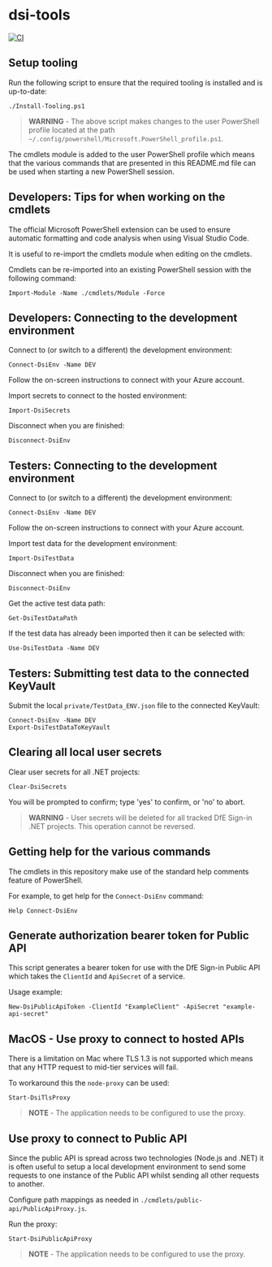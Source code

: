 # dsi-tools

[![CI](https://github.com/DFE-Digital/dsi-tools/actions/workflows/ci.yml/badge.svg)](https://github.com/DFE-Digital/dsi-tools/actions/workflows/ci.yml)

## Setup tooling

Run the following script to ensure that the required tooling is installed and is up-to-date:

```pwsh
./Install-Tooling.ps1
```

> **WARNING** - The above script makes changes to the user PowerShell profile located at the path `~/.config/powershell/Microsoft.PowerShell_profile.ps1`.

The cmdlets module is added to the user PowerShell profile which means that the various commands that are presented in this README.md file can be used when starting a new PowerShell session.


## Developers: Tips for when working on the cmdlets

The official Microsoft PowerShell extension can be used to ensure automatic formatting and code analysis when using Visual Studio Code.

It is useful to re-import the cmdlets module when editing on the cmdlets.

Cmdlets can be re-imported into an existing PowerShell session with the following command:

```pwsh
Import-Module -Name ./cmdlets/Module -Force
```


## Developers: Connecting to the development environment

Connect to (or switch to a different) the development environment:

```pwsh
Connect-DsiEnv -Name DEV
```

Follow the on-screen instructions to connect with your Azure account.

Import secrets to connect to the hosted environment:

```pwsh
Import-DsiSecrets
```

Disconnect when you are finished:

```pwsh
Disconnect-DsiEnv
```


## Testers: Connecting to the development environment

Connect to (or switch to a different) the development environment:

```pwsh
Connect-DsiEnv -Name DEV
```

Follow the on-screen instructions to connect with your Azure account.

Import test data for the development environment:

```pwsh
Import-DsiTestData
```

Disconnect when you are finished:

```pwsh
Disconnect-DsiEnv
```

Get the active test data path:

```pwsh
Get-DsiTestDataPath
```

If the test data has already been imported then it can be selected with:

```pwsh
Use-DsiTestData -Name DEV
```


## Testers: Submitting test data to the connected KeyVault

Submit the local `private/TestData_ENV.json` file to the connected KeyVault:

```pwsh
Connect-DsiEnv -Name DEV
Export-DsiTestDataToKeyVault
```


## Clearing all local user secrets

Clear user secrets for all .NET projects:

```pwsh
Clear-DsiSecrets
```

You will be prompted to confirm; type 'yes' to confirm, or 'no' to abort.

> **WARNING** - User secrets will be deleted for all tracked DfE Sign-in .NET projects. This operation cannot be reversed.


## Getting help for the various commands

The cmdlets in this repository make use of the standard help comments feature of PowerShell.

For example, to get help for the `Connect-DsiEnv` command:

```pwsh
Help Connect-DsiEnv
```


## Generate authorization bearer token for Public API

This script generates a bearer token for use with the DfE Sign-in Public API which takes the `ClientId` and `ApiSecret` of a service.

Usage example:

```pwsh
New-DsiPublicApiToken -ClientId "ExampleClient" -ApiSecret "example-api-secret"
```


## MacOS - Use proxy to connect to hosted APIs

There is a limitation on Mac where TLS 1.3 is not supported which means that any HTTP request to mid-tier services will fail.

To workaround this the `node-proxy` can be used:

```pwsh
Start-DsiTlsProxy
```

> **NOTE** - The application needs to be configured to use the proxy.


## Use proxy to connect to Public API

Since the public API is spread across two technologies (Node.js and .NET) it is often useful to setup a local development environment to send some requests to one instance of the Public API whilst sending all other requests to another.

Configure path mappings as needed in `./cmdlets/public-api/PublicApiProxy.js`.

Run the proxy:

```pwsh
Start-DsiPublicApiProxy
```

> **NOTE** - The application needs to be configured to use the proxy.
